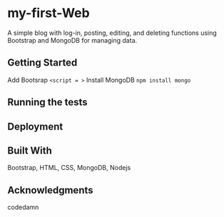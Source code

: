 # my-first-Web
A simple blog with log-in, posting, editing, and deleting functions using Bootstrap and MongoDB for managing data. 

## Getting Started
Add Bootsrap
```<script = >```
Install MongoDB
```npm install mongo```

## Running the tests
## Deployment
## Built With
Bootstrap, HTML, CSS, MongoDB, Nodejs
## Acknowledgments
codedamn

